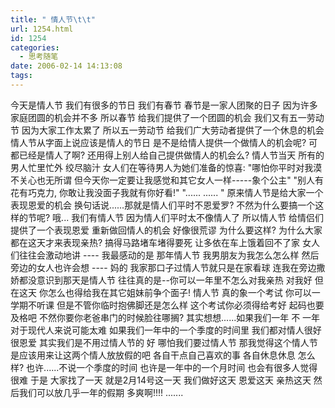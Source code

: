 ```yaml
---
title: " 情人节\t\t"
url: 1254.html
id: 1254
categories:
  - 思考随笔
date: 2006-02-14 14:13:08
tags:
---
```


今天是情人节 我们有很多的节日 我们有春节 春节是一家人团聚的日子 因为许多家庭团圆的机会并不多 所以春节 给我们提供了一个团圆的机会 我们又有五一劳动节 因为大家工作太累了 所以五一劳动节 给我们广大劳动者提供了一个休息的机会 情人节从字面上说应该是情人的节日 是不是给情人提供一个做情人的机会呢? 可都已经是情人了啊? 还用得上别人给自己提供做情人的机会么? 情人节当天 所有的男人忙里忙外 绞尽脑汁 女人们在等待男人为她们准备的惊喜: "哪怕你平时对我漠不关心也无所谓 但今天你一定要让我感觉和其它女人一样\-\-\-\-\-象个公主" "别人有花有巧克力, 你敢让我没面子我就有你好看!" "...... ...... " 原来情人节是给大家一个表现恩爱的机会 换句话说......那就是情人们平时不恩爱罗? 不然为什么要搞一个这样的节呢? 哦... 我们有情人节 因为情人们平时太不像情人了 所以情人节 给情侣们提供了一个表现恩爱 重新做回情人的机会 好像很荒谬 为什么要这样? 为什么大家都在这天才来表现亲热? 搞得马路堵车堵得要死 让多依在车上饿着回不了家 女人们往往会激动地讲 \-\-\-\- 我最感动的是 那年情人节 我男朋友为我怎么怎么样 然后旁边的女人也许会想 \-\-\-\- 妈的 我家那口子过情人节就只是在家看球 连我在旁边撒娇都没意识到那天是情人节 往往真的是--你可以一年里不怎么对我亲热 对我好 但在这天 你怎么也得给我在其它姐妹前争个面子! 情人节 真的象一个考试 你可以一学期不听课 但是不管你临时抱佛脚还是怎么样 这个考试你必须得给考好 起码也要及格吧 不然你要你老爸串门的时候脸往哪搁? 其实想想......如果我们一年 不 一年对于现代人来说可能太难 如果我们一年中的一个季度的时间里 我们都对情人很好 很恩爱 其实我们是不用过情人节的 好 哪怕我们要过情人节 那我觉得这个情人节是应该用来让这两个情人放放假的吧 各自干点自己喜欢的事 各自休息休息 怎么样? 也许......不说一个季度的时间 也许是一年中的一个月时间 也会有很多人觉得很难 于是 大家找了一天 就是2月14号这一天 我们做好这天 恩爱这天 亲热这天 然后我们可以放几乎一年的假期 多爽啊!!!! .......